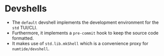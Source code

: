 # Devshells

- The `default` devshell implements the development environment for the `std` TUI/CLI.
- Furthermore, it implements a `pre-commit` hook to keep the source code formatted.
- It makes use of `std.lib.mkShell` which is a convenience proxy for `numtide/devshell`.
